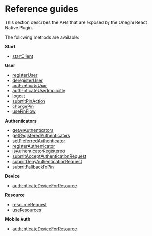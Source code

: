 # Reference guides

This section describes the APIs that are exposed by the Onegini React Native Plugin.

The following methods are available:

**Start**
- [startClient](startClient.md)

**User**
- [registerUser](registerUser.md)
- [deregisterUser](deregisterUser.md)
- [authenticateUser](authenticateUser.md)
- [authenticateUserImplicitly](authenticateUserImplicitly.md)
- [logout](logout.md)
- [submitPinAction](submitPinAction.md)
- [changePin](changePin.md)
- [usePinFlow](usePinFlow.md)

**Authenticators**
- [getAllAuthenticators](getAllAuthenticators.md)
- [getRegisteredAuthenticators](getRegisteredAuthenticators.md)
- [setPreferredAuthenticator](setPreferredAuthenticator.md)
- [registerAuthenticator](registerAuthenticator.md)
- [isAuthenticatorRegistered](isAuthenticatorRegistered.md)
- [submitAcceptAuthenticationRequest](submitAcceptAuthenticationRequest.md)
- [submitDenyAuthenticationRequest](submitDenyAuthenticationRequest.md)
- [submitFallbackToPin](submitFallbackToPin.md)

**Device**
- [authenticateDeviceForResource](authenticateDeviceForResource.md)
 
**Resource**
- [resourceRequest](resourceRequest.md)
- [useResources](useResources.md)

 **Mobile Auth**
- [authenticateDeviceForResource](authenticateDeviceForResource.md)
 


